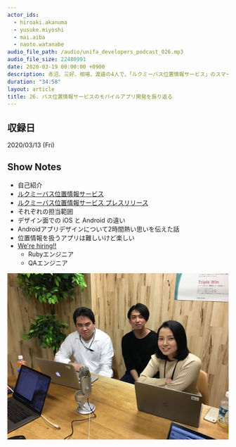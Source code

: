 ```yaml
---
actor_ids:
  - hiroaki.akanuma
  - yusuke.miyoshi
  - mai.aiba
  - naoto.watanabe
audio_file_path: /audio/unifa_developers_podcast_026.mp3
audio_file_size: 22480991
date: 2020-03-19 00:00:00 +0900
description: 赤沼、三好、相場、渡邉の4人で、「ルクミーバス位置情報サービス」のスマートフォンアプリのデザインと開発について話しました。
duration: "34:58"
layout: article
title: 26. バス位置情報サービスのモバイルアプリ開発を振り返る
---
```


## 収録日

2020/03/13 (Fri)

## Show Notes

- 自己紹介
- [ルクミーバス位置情報サービス](https://lookmee.jp/bus/)
- [ルクミーバス位置情報サービス プレスリリース](https://prtimes.jp/main/html/rd/p/000000005.000031858.html)
- それぞれの担当範囲
- デザイン面での iOS と Android の違い
- Androidアプリデザインについて2時間熱い思いを伝えた話
- 位置情報を扱うアプリは難しいけど楽しい
- [We're hiring!!](https://herp.careers/v1/unifa)
  - Rubyエンジニア
  - QAエンジニア

![members](/images/snapshots/26/members.jpg)
